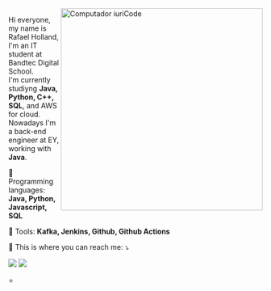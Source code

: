 <img src="https://raw.githubusercontent.com/MicaelliMedeiros/micaellimedeiros/master/image/computer-illustration.png" min-width="400px" max-width="400px" width="400px" align="right" alt="Computador iuriCode">

<p align="left"> 
  Hi everyone, my name is Rafael Holland, I'm an IT student at Bandtec Digital School.<br>
  I'm currently studiyng <strong>Java, Python, C++, SQL</strong>, and AWS for cloud.<br>
  Nowadays I'm a back-end engineer at EY, working with <strong>Java</strong>.
</p>

<p align="left">
  🦄 Programming languages: <strong>Java, Python, Javascript, SQL</strong>
</p>

<p align="left">
  💼 Tools: <strong>Kafka, Jenkins, Github, Github Actions</strong>
</p>

<p align="left">
  💌 This is where you can reach me: ⤵️
</p>

<p align="left">
  <a href="mailto:rafaelholland9@gmail.com" alt="Gmail">
  <img src="https://img.shields.io/badge/-Gmail-FF0000?style=flat-square&labelColor=FF0000&logo=gmail&logoColor=white&link=rafaelholland9@gmail.com" /></a>

  <a href="https://www.linkedin.com/in/rafaelholland/" target="_blank" alt="Linkedin">
  <img src="https://img.shields.io/badge/-Linkedin-0e76a8?style=flat-square&logo=Linkedin&logoColor=white&link=https://www.linkedin.com/in/rafaelholland/" /></a>

</p>  


⭐️
